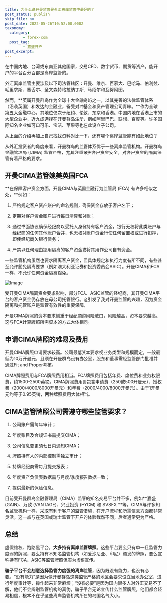 ```yaml
---
title: 为什么说开曼监管是外汇离岸监管中最好的？
post_status: publish
skip_file: no
post_date: 2022-05-26T10:52:00.000Z
taxonomy:
  category:
        - forex-com
  post_tag:
        - 嘉盛开户
post_excerpt: 
---
```

在中国内地、台湾或东南亚其他国家，交易CFD、数字货币、期货等资产，能开户的平台百分百都是离岸监管的。

外汇离岸监管主要涉及以下司法管辖区：开曼、维京、百慕大、巴哈马、伯利兹、毛里求斯、塞舌尔、圣文森特格拉纳丁斯、马绍尔和瓦努阿图。

然而，**英属开曼群岛作为全球十大金融岛屿之一，以其完善的法律监管体系（沿袭英国）和发达的金融业，备受对冲基金和资产管理公司青睐。**作为全球第五大金融中心，其地位仅次于纽约、伦敦、东京和香港。中国内地在香港上市的大型企业中，近九成选择在开曼群岛注册，例如阿里巴巴、联想、百度等。许多国际知名企业如可口可乐、宝洁、苹果等也在此设立子公司。

从上面的介绍再加上自己找找资料对比一下，还有哪个离岸监管能有如此地位？

从外汇投资者的角度来看，开曼群岛的监管体系优于一些离岸监管机构。开曼群岛金融管理局 (CIMA) 监管严格，尤其注重保护客户资金安全，对客户资金的隔离保管有着严格的要求。

## 开曼CIMA监管媲美英国FCA

**在保障客户资金方面，开曼CIMA与英国金融行为监管局 (FCA) 有许多相似之处，**例如：

1. 严格规定客户资产账户的命名规则，确保资金存放于客户名下；

1. 定期对客户资金账户进行每日清算和对账；

1. 通过书面协议确保经纪商以受托人身份持有客户资金，银行无权将此类账户与经纪商的任何其他账户合并，也无权对账户资金行使任何留置权或进行扣押，即使经纪商欠银行债务；

1. 严禁以任何理由挪用隔离的客户资金或将其用作公司自有资金。

一些监管机构虽然也要求隔离客户资金，但具体规定和执行力度有所不同，有些甚至允许豁免隔离要求（例如澳大利亚证券和投资委员会ASIC）。开曼CIMA和FCA一样，不允许任何资金隔离豁免。

![Image](https://prod-files-secure.s3.us-west-2.amazonaws.com/39ed1227-6d7d-4570-be36-9ccd4a2c4241/bd849744-3fcb-4a37-8312-357962c8f065/image.png?X-Amz-Algorithm=AWS4-HMAC-SHA256&X-Amz-Content-Sha256=UNSIGNED-PAYLOAD&X-Amz-Credential=ASIAZI2LB4667XNLUSER%2F20250129%2Fus-west-2%2Fs3%2Faws4_request&X-Amz-Date=20250129T221357Z&X-Amz-Expires=3600&X-Amz-Security-Token=IQoJb3JpZ2luX2VjEI7%2F%2F%2F%2F%2F%2F%2F%2F%2F%2FwEaCXVzLXdlc3QtMiJIMEYCIQDfpV9kRS%2FLqDttv2xgwZSNO%2BqR7TrJAjFk5q5%2FIXTDzgIhAPHFsId2H0B95zBOZVarILStmx%2FMlq8vky4OMi2EFMT8KogECJf%2F%2F%2F%2F%2F%2F%2F%2F%2F%2FwEQABoMNjM3NDIzMTgzODA1IgxJ9cuw8%2BDl4%2Fj%2BeOkq3AP6E9NBkelOWvnjhzYDHubTc2Ahl%2FKQvuKZqGXTfOXY7vhfes6UJMfg8yObPimItaFk4JKDtzKKcGu543AzCB5lXDR832V5dbjnFAq2pz0fU8b6jmRJ7CxMY%2BJrOZJPWhQ%2BHUraQvT9prvaSE0JugM%2BCsvF%2BR60FYB8RAqw6HyraEIiXyPT9yhUnza%2FvSU03bavWTE6EqOHU5K0JSkpXbfoWCTf9QvhNZT1EUXVK3UfTWfcmtg379P2MertpTLbw2e5UWQgXUr31HQusTeK%2FwDfzP8fUu4z9%2F5oljEKmpd5eTVtFuFMYSu0J89cQxQOSKpvmN2SZJmWEfFaGIfT9nLV2z33YmbqLJ9O58AKReKx34QwugPonUgLy9Zv0%2BuIrcmMjHDMiRN0OGePH4zLYOwTB8wvVxgZzh7OMrOG4Ycn%2Bj73WPqIqpi%2B1cCGtZ4BOFWYYmN6SNZg67sAC%2BuS9FaiD9GpdYBfqlNhIEauMzdUmjWQYawlkZ4cDWJhopLq2JptHFDuvbpQGO7KQBZYdEOHnzUXmqObOpLdf2gwV6wpd3lpHQlV2V9Pv5ehUcyrMzqnl%2F6x0RUAfW0vkFA81idmKVPPSxP1wmz7wzhpoChV%2FElbCe4PQKIojs9XODCRxuq8BjqkASU2wOwIp237XC10jdaLAfdlfzkrL8y3mh4P2%2Bpa2DNclEnWu0ks3xEpAkE9RMcrQIWw3ycx%2Bkq6AIGc6N0%2BDquNk6vRnN34lv14CgmlbB3lFIowEcPnKjRKLjh9Id7%2BDJxFirmXLLCtT%2B5HbCeUUokB6YBbr1REI0TqZxpA1Ld2t9qE6pe7XoSCq7WiI50N09Ho24Qb7lSZfgPUoatxnpLsmUQE&X-Amz-Signature=9313470139f607c17b85b1f8dd4e1660cde5b85bfc17e972c715bb856adfa048&X-Amz-SignedHeaders=host&x-id=GetObject)

受开曼CIMA隔离资金要求影响，部分FCA、ASIC监管的经纪商，其开曼CIMA平台的客户资金仍存放在母公司托管银行。这引发了我对开曼监管的兴趣，因为资金隔离和托管账户是监管有效性的重要保障。

开曼CIMA牌照的资本要求侧重于经纪商的风险敞口，风险越高，资本要求越高。这与FCA计算牌照所需资本的方式大体相同。

## **申请CIMA牌照的难易及费用**

开曼CIMA牌照申请要求较高。公司最低资本要求视业务类型和规模而定，一般最低为10万开曼元，且须在开曼群岛设有办公室，股东和董事需经监管部门批准并通过Fit and Proper考核。

CIMA牌照费用与FCA牌照费用相当。FCA牌照费用包括年费、席位费和业务权限费，约1500-2500英镑。CIMA牌照费用则包含申请费（250或500开曼元）、授权费（2000/4000/8000开曼元）和年费（2000/4000/8000开曼元）。由于1开曼元约等于0.95英镑，两种牌照费用大体相当。

## CIMA监管牌照公司需遵守哪些监管要求？

1. 公司账户需每年审计；

1. 年度账目及合规证书需提交CIMA；

1. 公司信息变更须七日内通知CIMA；

1. 牌照持有人的内部控制需独立审计；

1. 持牌经纪商需每月提交报表；

1. 年度资产负债表数据需与月度/季度报告数据一致；

1. 提供最新的保险信息。

目前受开曼群岛金融管理局（CIMA）监管的知名交易平台并不多，例如**嘉盛 (GAIN)、万致 (VANTAGE)、兴业投资 (HYCM) 和 SVSFX **等。CIMA与许多知名监管机构一样，采取有利于客户的监管措施，在开户流程和所需信息方面都非常灵活。这一点与在英国或瑞士监管下开户的体验截然不同，后者通常更为严格。

## 总结

虚假维权、跑路黑平台，**大多持有离岸监管牌照**。这些平台要么只有单一且监管力度弱的牌照，要么持有不知名监管机构（如爱沙尼亚、印尼）颁发的牌照，要么宣称持有FCA、ASIC等监管牌照但实为虚假宣传。

**骗子平台不会刻意选择监管力度强的离岸监管**，因为既没有能力，也没有必要。“没有能力”是因为像开曼群岛这类监管严格的地区会要求设立当地办公室、进行年度审计等，操作起来非常麻烦；“没有必要”是因为国内很多人对外汇交易不了解，他们不会辨别监管机构的真伪，骗子平台无论宣传什么监管牌照，他们都会轻易相信，根本不在乎这些离岸监管机构所在的岛国名气大小。